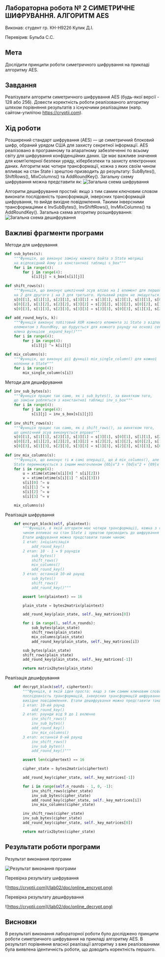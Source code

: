 ## Лабораторна робота № 2 СИМЕТРИЧНЕ ШИФРУВАННЯ. АЛГОРИТМ AES

Виконав:
студент гр. КН-Н922б
Кулик Д.І.

Перевірив:
Бульба С.С.

## Мета
Дослідити принципи роботи симетричного шифрування на прикладі алгоритму AES.

## Завдання
Реалізувати алгоритм симетричного шифрування AES (будь-якої версії - 128 або 256).
Довести коректність роботи реалізованого алгоритму шляхом порівняння результатів з існуючими реалізаціями (напр. сайтом-утилітою https://cryptii.com).

## Хід роботи
Розширений стандарт шифрування (AES) — це симетричний блоковий шифр, обраний урядом США для захисту секретної інформації. AES реалізовано в програмному та апаратному забезпеченні по всьому світу для шифрування конфіденційних даних. Це має важливе значення для комп’ютерної безпеки уряду, кібербезпеки та захисту електронних даних.
Алгоритм має чотири трансформації, кожна з яких своїм чином впливає на стан State і зрештою призводить до результату: SubBytes(), ShiftRows(), MixColumns() та AddRoundKey(). Загальну схему шифрування можна представити як:
![Загальна схема шифрування](/lab02/doc/encrypt_scheme.png)

Алгоритм дешифрування простий: якщо з тим самим ключовим словом виконати послідовність трансформацій, інверсних трансформацій шифрування, то вийде вихідне повідомлення. Такими інверсними трансформаціями є InvSubBytes(), InvShiftRows(), InvMixColumns() та AddRoundKey(). Загальна схема алгоритму розшифрування:
![Загальна схема дешифрування](/lab02/doc/decrypt_scheme.png)
## Важливі фрагменти програми
Методи для шифрування
```python
def sub_bytes(s):
    """Функція, що виконує заміну кожного байта з State матриці
    на відповідний йому із константної таблиці s_box"""
    for i in range(4):
        for j in range(4):
            s[i][j] = s_box[s[i][j]]
            
def shift_rows(s):
    """Функція, що виконує циклічний зсув вліво на 1 елемент для першого рядка,
    на 2 для другого і на 3 для третього. Нульовий рядок не зміщується."""
    s[0][1], s[1][1], s[2][1], s[3][1] = s[1][1], s[2][1], s[3][1], s[0][1]
    s[0][2], s[1][2], s[2][2], s[3][2] = s[2][2], s[3][2], s[0][2], s[1][2]
    s[0][3], s[1][3], s[2][3], s[3][3] = s[3][3], s[0][3], s[1][3], s[2][3]
    
def add_round_key(s, k):
    """Функція виконує побітовий XOR кожного елемента зі State з відповідним
    елементом з RoundKey, що будується для кожного раунду на основі секретного
    ключа функцією _expand_key()"""
    for i in range(4):
        for j in range(4):
            s[i][j] ^= k[i][j]
            
def mix_columns(s):
    """Функція, що виконує дії функції mix_single_column() для кожної
    колонки в State"""
    for i in range(4):
        mix_single_column(s[i])
```
Методи для дешифрування
```python
def inv_sub_bytes(s):
    """Функція працює так само, як і sub_bytes(), за винятком того,
    що заміни робляться з константної таблиці inv_s_box"""
    for i in range(4):
        for j in range(4):
            s[i][j] = inv_s_box[s[i][j]]
            
def inv_shift_rows(s):
    """Функція працює так само, як і shift_rows(), за винятком того,
    що циклічний зсув виконується вправо"""
    s[0][1], s[1][1], s[2][1], s[3][1] = s[3][1], s[0][1], s[1][1], s[2][1]
    s[0][2], s[1][2], s[2][2], s[3][2] = s[2][2], s[3][2], s[0][2], s[1][2]
    s[0][3], s[1][3], s[2][3], s[3][3] = s[1][3], s[2][3], s[3][3], s[0][3]
    
def inv_mix_columns(s):
    """Функція, що виконує ті ж самі операції, що й mix_columns(), але кожна колонка
    State перемножується з іншим многочленом {0b}x^3 + {0d}x^2 + {09}x + {0e}"""
    for i in range(4):
        u = xtime(xtime(s[i][0] ^ s[i][2]))
        v = xtime(xtime(s[i][1] ^ s[i][3]))
        s[i][0] ^= u
        s[i][1] ^= v
        s[i][2] ^= u
        s[i][3] ^= v

    mix_columns(s)
```
Реалізація шифрування
```python
    def encrypt_block(self, plaintext):
        """Функція, в якій алгоритм має чотири трансформації, кожна з яких своїм
        чином впливає на стан State і зрештою призводить до шифрування блоку.
        Етапи шифрування можна представити таким чином:
        1 етап: ініціалізація
            add_round_key()
        2 етап: 10 - 1 = 9 раундів
            sub_bytes()
            shift_rows()
            mix_columns()
            add_round_key()
        3 етап: останній 10-ий раунд
            sub_bytes()
            shift_rows()
            add_round_key()"""

        assert len(plaintext) == 16

        plain_state = bytes2matrix(plaintext)

        add_round_key(plain_state, self._key_matrices[0])

        for i in range(1, self.n_rounds):
            sub_bytes(plain_state)
            shift_rows(plain_state)
            mix_columns(plain_state)
            add_round_key(plain_state, self._key_matrices[i])

        sub_bytes(plain_state)
        shift_rows(plain_state)
        add_round_key(plain_state, self._key_matrices[-1])

        return matrix2bytes(plain_state)
```
Реалізація дешифрування
```python
    def decrypt_block(self, ciphertext):
        """Функція, в якій ідея проста: якщо з тим самим ключовим словом виконати
        послідовність трансформацій, інверсних трансформацій шифрування, то вийде
        вихідне повідомлення. Етапи дешифрування можно представити таким чином:
        1 етап: 10-ий раунд
            add_round_key()
        2 етап: раунди від 9 до 1 включно
            inv_shift_rows()
            inv_sub_bytes()
            add_round_key()
            inv_mix_columns()
        3 етап: останній 0-ий раунд
            inv_shift_rows()
            inv_sub_bytes()
            add_round_key()"""

        assert len(ciphertext) == 16

        cipher_state = bytes2matrix(ciphertext)

        add_round_key(cipher_state, self._key_matrices[-1])

        for i in range(self.n_rounds - 1, 0, -1):
            inv_shift_rows(cipher_state)
            inv_sub_bytes(cipher_state)
            add_round_key(cipher_state, self._key_matrices[i])
            inv_mix_columns(cipher_state)

        inv_shift_rows(cipher_state)
        inv_sub_bytes(cipher_state)
        add_round_key(cipher_state, self._key_matrices[0])

        return matrix2bytes(cipher_state)
```
## Результати роботи програми

Результат виконання програми

![Результат виконання програми](/lab02/doc/my_aes128.png)

Перевірка результату шифрування

![https://cryptii.com](/lab02/doc/online_encrypt.png)

Перевірка результату дешифрування

![https://cryptii.com](/lab02/doc/online_decrypt.png)

## Висновки
В результаті виконання лабораторної роботи було досліджено принципи роботи симетричного шифрування на прикладі алгоритму AES. В результаті порівняння власної реалізації алгоритму з вже реалізованими була виявлена ідентичність роботи, що доводить коректність першого.